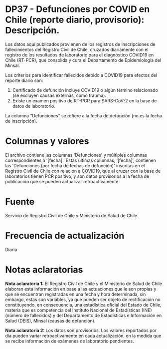 # DP37 - Defunciones por COVID en Chile (reporte diario, provisorio): Descripción.
 
Los datos aquí publicados provienen de los registros de inscripciones de fallecimientos del Registro Civil de Chile, cruzados diariamente con el registro de los resultados de laboratorio para el diagnóstico COVID19 en Chile (RT-PCR), que consolida y cura el Departamento de Epidemiología del Minsal.
 
Los criterios para identificar fallecidos debido a COVID19 para efectos del reporte diario son:
1) Certificado de defunción incluye COVID19 o algún término relacionado (se excluyen causas externas, como trauma).
2) Existe un examen positivo de RT-PCR para SARS-CoV-2 en la base de datos de laboratorio.
 
La columna “Defunciones” se refiere a la fecha de defunción (no es la fecha de inscripción).
 
# Columnas y valores
El archivo contiene las columnas 'Defunciones' y múltiples columnas correspondientes a '[fecha]'. Estas últimas columnas, ‘[fecha]’, contienen las 'Defunciones (por fecha de fechas de defunción)' inscritas en el Registro Civil de Chile con relación a COVID19, que al cruzar con la base de laboratorios tienen PCR positivo, y son datos provisorios a la fecha de publicación que se pueden actualizar retroactivamente.
 
# Fuente
Servicio de Registro Civil de Chile y Ministerio de Salud de Chile.
 
# Frecuencia de actualización
Diaria
 
# Notas aclaratorias
**Nota aclaratoria 1:** El Registro Civil de Chile y el Ministerio de Salud de Chile elaboran esta información en base a las actuaciones que le son propias y que se encuentran registradas en una fecha y hora determinada, sin embargo, estas son variables, ya que pueden ser objeto de rectificación no constituyendo, en consecuencia, una estadística oficial del Estado de Chile, materia que es competencia del Instituto Nacional de Estadísticas (INE) (número de fallecidos) y del Departamento de Estadísticas e Información en Salud (DEIS), Minsal (causas de defunción).
 
**Nota aclaratoria 2:** Los datos son provisorios. Los valores reportados por día pueden variar retroactivamente en cada actualización, en la medida que se recibe información de exámenes de laboratorio pendientes.
